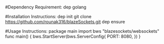#Dependency Requirement:
    dep
    golang 


#Installation Instructions:
    dep init
    git clone https://github.com/rounak316/blazeSockets.git
    dep ensure


#Usage Instructions:
    package main
    import bws "blazesockets/websockets"
    func main() {
        bws.StartServer(bws.ServerConfig{
            PORT: 8080,
        })
    }




